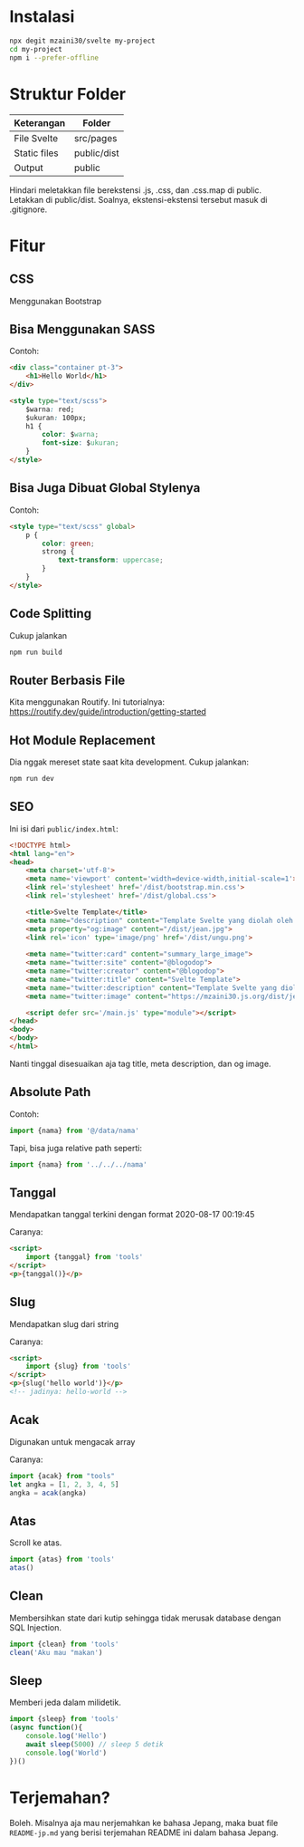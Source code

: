 # Instalasi

```bash
npx degit mzaini30/svelte my-project
cd my-project
npm i --prefer-offline
```

# Struktur Folder

| Keterangan | Folder |
|---|---|
| File Svelte | src/pages |
| Static files | public/dist |
| Output | public |

Hindari meletakkan file berekstensi .js, .css, dan .css.map di public. Letakkan di public/dist. Soalnya, ekstensi-ekstensi tersebut masuk di .gitignore.

# Fitur

## CSS

Menggunakan Bootstrap

## Bisa Menggunakan SASS

Contoh:

```html
<div class="container pt-3">
	<h1>Hello World</h1>
</div>

<style type="text/scss">
	$warna: red;
	$ukuran: 100px;
	h1 {
		color: $warna;
		font-size: $ukuran;
	}
</style>
```

## Bisa Juga Dibuat Global Stylenya

Contoh:

```html
<style type="text/scss" global>
	p {
		color: green;
		strong {
			text-transform: uppercase;
		}
	}
</style>
```

## Code Splitting

Cukup jalankan 

```bash
npm run build
```

## Router Berbasis File

Kita menggunakan Routify. Ini tutorialnya: https://routify.dev/guide/introduction/getting-started

## Hot Module Replacement

Dia nggak mereset state saat kita development. Cukup jalankan:

```bash
npm run dev
```

## SEO

Ini isi dari `public/index.html`:

```html
<!DOCTYPE html>
<html lang="en">
<head>
	<meta charset='utf-8'>
	<meta name='viewport' content='width=device-width,initial-scale=1'>
	<link rel='stylesheet' href='/dist/bootstrap.min.css'>
	<link rel='stylesheet' href='/dist/global.css'>

	<title>Svelte Template</title>
	<meta name="description" content="Template Svelte yang diolah oleh Zen">
	<meta property="og:image" content="/dist/jean.jpg">
	<link rel='icon' type='image/png' href='/dist/ungu.png'>
	
	<meta name="twitter:card" content="summary_large_image">
	<meta name="twitter:site" content="@blogodop">
	<meta name="twitter:creator" content="@blogodop">
	<meta name="twitter:title" content="Svelte Template">
	<meta name="twitter:description" content="Template Svelte yang diolah oleh Zen">
	<meta name="twitter:image" content="https://mzaini30.js.org/dist/jean.jpg">

	<script defer src='/main.js' type="module"></script>
</head>
<body>
</body>
</html>

```

Nanti tinggal disesuaikan aja tag title, meta description, dan og image.

## Absolute Path

Contoh:

```javascript
import {nama} from '@/data/nama'
```

Tapi, bisa juga relative path seperti:

```javascript
import {nama} from '../../../nama'
```

## Tanggal

Mendapatkan tanggal terkini dengan format 2020-08-17 00:19:45

Caranya:

```html
<script>
	import {tanggal} from 'tools'
</script>
<p>{tanggal()}</p>
```

## Slug

Mendapatkan slug dari string

Caranya:

```html
<script>
	import {slug} from 'tools'
</script>
<p>{slug('hello world')}</p>
<!-- jadinya: hello-world -->
```

## Acak

Digunakan untuk mengacak array

Caranya:

```javascript
import {acak} from "tools"
let angka = [1, 2, 3, 4, 5]
angka = acak(angka)
```

## Atas

Scroll ke atas.

```javascript
import {atas} from 'tools'
atas()
```

## Clean

Membersihkan state dari kutip sehingga tidak merusak database dengan SQL Injection.

```javascript
import {clean} from 'tools'
clean('Aku mau "makan')
```

## Sleep

Memberi jeda dalam milidetik.

```javascript
import {sleep} from 'tools'
(async function(){
	console.log('Hello')
	await sleep(5000) // sleep 5 detik
	console.log('World')
})()
```

# Terjemahan?

Boleh. Misalnya aja mau nerjemahkan ke bahasa Jepang, maka buat file `README-jp.md` yang berisi terjemahan README ini dalam bahasa Jepang.
